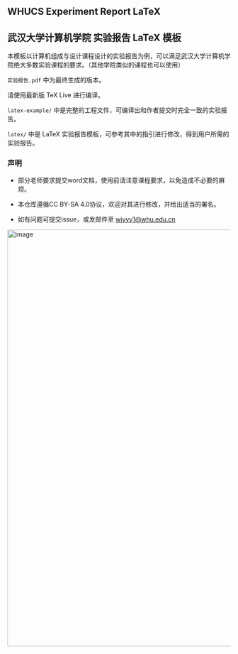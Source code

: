 ## WHUCS Experiment Report LaTeX

## 武汉大学计算机学院 实验报告 LaTeX 模板

本模板以计算机组成与设计课程设计的实验报告为例，可以满足武汉大学计算机学院绝大多数实验课程的要求。（其他学院类似的课程也可以使用）

`实验报告.pdf` 中为最终生成的版本。

请使用最新版 TeX Live 进行编译。

`latex-example/` 中是完整的工程文件，可编译出和作者提交时完全一致的实验报告。

`latex/` 中是 LaTeX 实验报告模板，可参考其中的指引进行修改，得到用户所需的实验报告。

### 声明

- 部分老师要求提交word文档，使用前请注意课程要求，以免造成不必要的麻烦。

- 本仓库遵循CC BY-SA 4.0协议，欢迎对其进行修改，并给出适当的署名。

- 如有问题可提交issue，或发邮件至 [wjyyy1@whu.edu.cn](mailto:wjyyy1@whu.edu.cn)

<img width="939" alt="image" src="https://github.com/wjy-yy/WHUCS-LaTeX/assets/36905782/9ac6db95-dc7f-4c49-ae7d-53d3e5bb5468">
